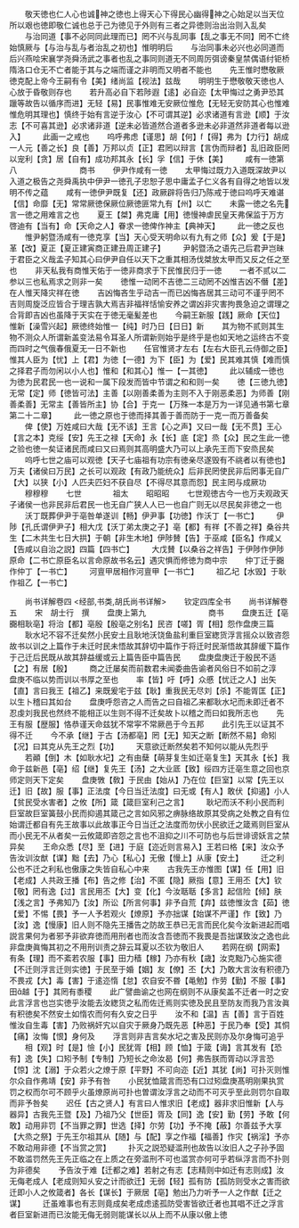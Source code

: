 <!-- { "loadSidebar": true } -->
　　敬天徳也仁人心也诚神之徳也上得天心下得民心幽得神之心始足以当天位所以艰也徳即敬仁诚也总于己为徳见于外则有三者之异徳则治出治则入乱矣
　　与治同道【事不必同同此理而已】罔不兴与乱同事【乱之事无不同】罔不亡终始慎厥与【与治与乱与者治乱之初也】惟明明后
　　与治同事未必兴也必同道而后兴燕哙宋襄学尧舜汤武之事者也乱之事同则道无不同周厉弭谤秦皇禁偶语纣钜桥隋洛口仓无不亡者能于其与之端而谨之非明而又明者不能也
　　先王惟时懋敬厥徳克配上帝今王嗣有令【美】绪尚监【视法】兹哉
　　明明生于懋敬敬天徳也人心放于昏敬则存也
　　若升高必自下若陟遐【逺】必自迩【太甲悔过之勇尹恐其躐等故告以循序而进】无轻【易】民事惟难无安厥位惟危【无轻无安防其心也惟难惟危明其理也】慎终于始有言逆于汝心【不可谓其逆】必求诸道有言逊【顺】于汝志【不可喜其逊】必求诸非道【逆未必皆道然合道者多逊未必非道然非道者每以逊入】
　　此画一之戒也
　　呜呼弗虑【谨思】胡【何】【得】弗为【力行】胡成一人元【善之长】良【善】万邦以贞【正】君罔以辩言【言伪而辩者】乱旧政臣罔以宠利【贪】居【自有】成功邦其永【长】孚【信】于休【美】
　　咸有一徳第八　　　　　　　　商书
　　伊尹作咸有一徳
　　太甲悔过既力入道既深故尹以入道之极告之尧舜禹执中伊尹一徳孔子忠恕子思中庸孟子仁义各有自得之地皆以发明不传之蕴
　　咸有一徳伊尹既复【还】政厥辟将告归乃陈戒于徳曰呜呼天难谌【信】命靡【无】常常厥徳保厥位厥徳匪常九有【州】以亡
　　未露一徳之名先言一徳之用难言之也
　　夏王【桀】弗克庸【用】徳慢神虐民皇天弗保监于万方啓迪有【当有】命【天命之人】眷求一徳俾作神主【典神天】
　　此一徳之反也
　　惟尹躬暨汤咸有一徳克享【当】天心受天明命以有九有之师【众】爰【于是】革【改】夏正【夏正建寅商正建丑周正建子】
　　尹躬暨汤之语先己后君尹岂昧于君臣之义哉孟子知其心曰伊尹自任以天下之重其相汤伐桀放太甲而又反之任之至也
　　非天私我有商惟天佑于一徳非商求于下民惟民归于一徳
　　一者不贰以二参以三也私焉求之则非一矣
　　徳惟一动罔不吉徳二三动罔不凶惟吉凶不僭【差】在人惟天降灾祥在徳
　　吉凶悔吝生乎动吉一而已凶悔吝居其三动可不谨乎罔不吉则周旋泛应皆合于理吉孰大焉吉非福祥恬愉安养之谓凶非灾害拘畏急迫之谓理之合背即吉凶也虽降于天实在于徳无毫髪差也
　　今嗣王新服【践】厥命【天位】惟新【澡雪兴起】厥徳终始惟一【纯】时乃日【日日】新
　　其为物不贰则其生物不测众人所谓新盖变法易令耳圣人所谓新则始乎是终乎是也如天地之运终古不变而四时之气俄春俄夏无一日不新也
　　任官惟贤才左右【左右大臣孔云侍御之臣】惟其人臣为【忧】上【君】为徳【一德】为下【臣】为【爱】民其难其慎【难而慎之择君子而勿闲以小人也】惟和【和其心】惟一【一其徳】
　　此以辅成一徳也为徳为民君民一也一说和一属下段发而皆中节谓之和和则一矣
　　徳【三徳九徳】无常【定】师【徳皆可法】主善【以刚善柔善为主则不入于刚恶柔恶】为师善【刚善柔善】无常主【善皆所主】协【合】于克一【万殊一本是万为一详见通书第七章第二十二章】
　　此一徳之原也于徳而择其善于善而防于一克一而万善备矣
　　俾【使】万姓咸曰大哉【无不该】王言【心之声】又曰一哉【无不贯】王心【言之本】克绥【安】先王之禄【天命】永【长】底【定】烝【众】民之生此一徳之验也徳一矣证诸民而咸曰又曰焉则其高明盛大乃可以上承先王而下安烝民矣
　　呜呼七世之庙可以观徳【天子七庙祖有功宗有徳亲尽遂毁有不祧者以有徳也】万夫【诸侯曰万民】之长可以观政【有政乃能统众】后非民罔使民非后罔事无自广【大】以狭【小】人匹夫匹妇不获自尽【不得尽其意而怨】民主罔与成厥功
　　穆穆穆
　　七世　　　　祖太
　　昭昭昭
　　七世观徳古今一也万夫观政天子诸侯一也非民非后君民一也无自广狭人人已一也自广则无以尽民矣非徳之一也
　　沃丁既葬伊尹于亳咎单遂训【畅】伊尹事【功徳】作沃丁【一书亡】
　　伊陟【孔氏谓伊尹子】相大戊【沃丁弟太庚之子】亳【都】有祥【不善之祥】桑谷共生【二木共生七日大拱】于朝【非生木地】伊陟賛【告】于巫咸【臣名】作咸乂【告咸以自治之説】四篇【四书亡】
　　大戊賛【以桑谷之祥告】于伊陟作伊陟原命【二书亡原臣名以言命原故书名云】遇灾惧而修徳为商中宗
　　仲丁迁于嚻作仲丁【一书亡】
　　河亶甲居相作河亶甲【一书亡】
　　祖乙圮【水毁】于耿作祖乙【一书亡】















　　尚书详解卷四
<经部,书类,胡氏尚书详解>
　　钦定四库全书
　　尚书详解卷五
　　宋　胡士行　撰
　　盘庚上第九　　　　　　　　商书
　　盘庚五迁【亳嚻相耿亳】将治【都】亳殷【殷亳之别名】民咨【嗟】胥【相】怨作盘庚三篇
　　耿水圮不容不迁矣然小民安土且耿地沃饶鱼盐利重巨室緫货浮言摇众以致咨怨故书以训之上篇作于未迁时民未悟故其辞切中篇作于将迁时民渐悟故其辞缓下篇作于己迁后民既从故其辞益缓或云上篇告臣中篇告民
　　盘庚盘庚迁于殷民不适【之】有居【殷】
　　商之迁屡矣而前数君未闻委曲告谕者风俗日不如前之淳　盘庚不临以势而训以书厚之至也
　　率【皆】吁【呼】众慼【忧迁之人】出矢【直】言曰我王【祖乙】来既爰宅于兹【耿】重我民无尽刘【杀】不能胥匡【正】以生卜稽曰其如台
　　盘庚呼怨咨之人而告之曰自祖乙来都耿水圮而未即迁者不忍虔刘我民也然终不能相正以生则不得不迁矣故卜以稽之而曰如我所志也
　　先王有服【歴服】恪恭谨天命兹犹不常寜不常厥邑于今五邦
　　此引先王以证其不得不迁
　　今不承【继】于古【汤都亳】罔【无】知天之断【断然不易】命矧【况】曰其克从先王之烈【功】
　　天意欲迁断然矣若不知何以能从先烈乎
　　若顚【倒】木【如耿水圮】之有由蘖【萌芽复生如迁亳复生】天其永【长】我命于兹新邑【亳】绍【继】复先王【汤】之大业厎【致】绥四方迁亳生意之回也京师定则天下定矣
　　盘庚斆【敎】于民由【始从】乃在位【巨室】以常【先王以迁】旧【故】服【事】正法度【今日当迁法度】曰无或【有人】敢伏【抑遏】小人【贫民受水害者】之攸【所】箴【箴巨室利己之言】
　　耿圮而沃不利小民而利巨室故巨室簧鼓小民而抑遏其箴己之言如风邪之痹脉络故原其受病之处教之自有位始谓迁都自有先王故事以此故事正今日当迁之法度而勿伏小民欲迁之箴焉则巨室从而小民无不从者矣一云攸箴即咨怨之言也不沮抑之川不可防也与后世诽谤妖言之禁异矣
　　王命众悉【尽】至【进】于庭【迩近则言易入】王若曰格【来】汝众予告汝训汝猷【谋】黜【去】乃心【私心】无傲【慢上】从康【安土】
　　迁之利公也不迁之利私也傲康之失皆自私心中来
　　古我先王亦惟图【谋】任【用】旧【老成】人共政王播【布】告之修【治】不匿【隐】厥指【意】王用丕【大】钦【敬】罔有逸【过】言民用丕【大】变【化】今汝聒聒【多言】起信险【倾】肤【浅之言】予弗知乃【汝】所讼【所言何事】非予自荒【弃】兹徳惟汝含【茹】徳【爱】不惕【畏】予一人予若观火【燎原】予亦拙谋【始谋不严谨】作【致】乃【汝】逸【慢康】旧人则不隐先王播告之防故王恭已无言而民化矣今汝新进起而唱説言果何为者邪予非欲弃徳而用刑者也而汝含吾徳而不我畏是吾拙谋致汝之逸也此非盘庚眞悔其初之不用刑训责之辞云耳夏以丕钦为敬旧人
　　若网在纲【网索】有条【理】而不紊若农服【事】田力穑【稼】乃亦有秋【歳】汝克黜乃心施实德【不迁则浮言迁则实徳】于民至于婚【姻】友【僚】丕【大】乃敢大言汝有积德乃不畏戎【大】毒【害】于逺迩惰【怠】农自安不昬【黾勉】作劳【勤】不服【事】田越【于】其罔有黍稷
　　此广譬曲谕之也网在纲则不从康矣盖不迁者一时之安此言浮言也岂实徳乎汝能去汝緫货之私而佐迁焉则实徳及民且至防友而我乃言汝眞有积徳矣不然安土如惰农而何有久安之日乎
　　汝不和【温】吉【善】言于百姓惟汝自生毒【害】乃败祸奸宄以自灾于厥身乃既先恶【种恶】于民乃奉【受】其恫【痛】汝悔【恨】身何及
　　浮言则非吉言矣水圮之害及民则亦及尔身悔可追乎
　　相【观】时【是】憸【小】民犹胥【相】顾【恤】于箴【诲】言其发有【恐有】逸【失】口矧予制【专制】乃短长之命汝曷【何】弗告朕而胥动以浮言恐【惊】沈【溺】于众若火之燎于原【平野】不可向迩【近】其犹【尚】可扑灭则惟尔众自作弗靖【安】非予有咎
　　小民犹恤箴言而恐有口过矧盘庚髙明刚果执赏罚之权而尔可不顾乎火虽燎原尚可扑也曽谓汝浮言之动而不可灭乎至此则罚尔自取而非予咎矣
　　迟任【古之贤人】有言曰人惟求旧【老成】器非求旧惟新【人与器异】古我先王暨【及】乃祖乃父【世臣】胥及【同】逸【安】勤【劳】予敢【何敢】动用非罚【不当罪之罪】世选【择】尔劳【功】予不掩【蔽】尔善兹予大享【大烝之祭】于先王尔祖其从【随】与【配】享之作福【福善】作灾【祸淫】予亦不敢动用非德【不当赏之赏】
　　扑灭之説恐疑滥刑也故告以汝旧人之子孙予固不敢滥罚然先王先正临之在上质之在旁滥刑不可也滥赏亦何可乎若纵浮言而不扑则为非德矣
　　予告汝于难【迁都之难】若射之有志【志精则中如迁有志则成】汝无侮老成人【老成则知乆安之计而欲迁】无弱【轻】孤有防【孤防则受水之害而欲迁即小人之攸箴者】各长【谋长】于厥居【亳】勉出乃力听予一人之作猷【迁之谋】
　　迁虽难事也有志则竟成矣老成虑逺孤防受害皆欲迁者也其唱不迁之浮言者巨室新进而已汝能无侮无弱则能谋长以从上而不从康以傲上徳
